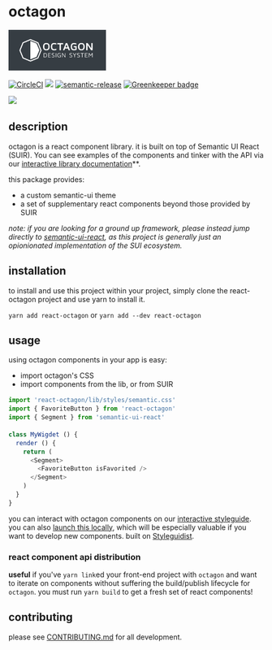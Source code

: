 # octagon

<img src="https://raw.githubusercontent.com/Tripwire/octagon/master/img/octagon.png" height="80px" />

[![CircleCI](https://circleci.com/gh/Tripwire/octagon.svg?style=svg)](https://circleci.com/gh/Tripwire/octagon) ![](https://img.shields.io/badge/standardjs-%E2%9C%93-brightgreen.svg) [![semantic-release](https://img.shields.io/badge/%20%20%F0%9F%93%A6%F0%9F%9A%80-semantic--release-e10079.svg)](https://github.com/semantic-release/semantic-release) [![Greenkeeper badge](https://badges.greenkeeper.io/Tripwire/octagon.svg)](https://greenkeeper.io/)


<img src="https://raw.githubusercontent.com/Tripwire/octagon/master/img/octagon-styleguide.gif" width="50%" />

## description

octagon is a react component library. it is built on top of Semantic UI React (SUIR). You can see examples of the components and tinker with the API via our [interactive library documentation](https://tripwire.github.io/octagon/)**.

this package provides:

- a custom semantic-ui theme
- a set of supplementary react components beyond those provided by SUIR

 _note: if you are looking for a ground up framework, please instead jump directly to [semantic-ui-react](http://react.semantic-ui.com/), as this project is generally just an opionionated implementation of the SUI ecosystem._

## installation

to install and use this project within your project, simply clone the react-octagon project and use yarn to install it.

`yarn add react-octagon` or `yarn add --dev react-octagon`

## usage

using octagon components in your app is easy:

- import octagon's CSS
- import components from the lib, or from SUIR

```js
import 'react-octagon/lib/styles/semantic.css'
import { FavoriteButton } from 'react-octagon'
import { Segment } from 'semantic-ui-react'

class MyWigdet () {
  render () {
    return (
      <Segment>
        <FavoriteButton isFavorited />
      </Segment>
    )
  }
}
```

you can interact with octagon components on our [interactive styleguide](https://tripwire.github.io/octagon/). you can also [launch this locally](#starting-the-environment), which will be especially valuable if you want to develop new components. built on [Styleguidist](https://github.com/styleguidist/react-styleguidist).

### react component api distribution

**useful** if you've `yarn link`ed your front-end project with `octagon` and want to iterate on components without suffering the build/publish lifecycle for `octagon`.  you must run `yarn build` to get a fresh set of react components!

## contributing

please see [CONTRIBUTING.md](CONTRIBUTING.md) for all development.
